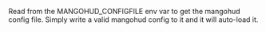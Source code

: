 Read from the MANGOHUD_CONFIGFILE env var to get the mangohud config file. Simply write a valid mangohud config to it
and it will auto-load it.

